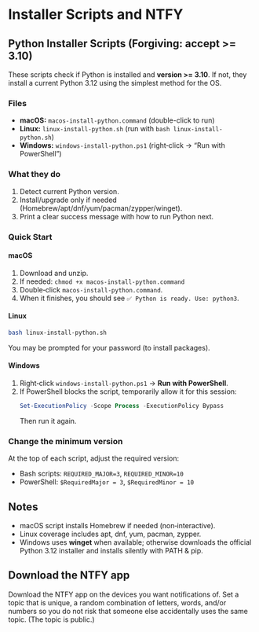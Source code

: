 # Installer Scripts and NTFY

## Python Installer Scripts (Forgiving: accept >= 3.10)

These scripts check if Python is installed and **version >= 3.10**. If not, they install a current Python 3.12 using the simplest method for the OS.

### Files
- **macOS:** `macos-install-python.command` (double-click to run)
- **Linux:** `linux-install-python.sh` (run with `bash linux-install-python.sh`)
- **Windows:** `windows-install-python.ps1` (right‑click → “Run with PowerShell”)

### What they do
1. Detect current Python version.
2. Install/upgrade only if needed (Homebrew/apt/dnf/yum/pacman/zypper/winget).
3. Print a clear success message with how to run Python next.

### Quick Start

#### macOS
1. Download and unzip.
2. If needed: `chmod +x macos-install-python.command`
3. Double‑click `macos-install-python.command`.
4. When it finishes, you should see `✅ Python is ready. Use: python3`.

#### Linux
```bash
bash linux-install-python.sh
```
You may be prompted for your password (to install packages).

#### Windows
1. Right‑click `windows-install-python.ps1` → **Run with PowerShell**.
2. If PowerShell blocks the script, temporarily allow it for this session:
   ```powershell
   Set-ExecutionPolicy -Scope Process -ExecutionPolicy Bypass
   ```
   Then run it again.

### Change the minimum version
At the top of each script, adjust the required version:
- Bash scripts: `REQUIRED_MAJOR=3`, `REQUIRED_MINOR=10`
- PowerShell: `$RequiredMajor = 3`, `$RequiredMinor = 10`

## Notes
- macOS script installs Homebrew if needed (non‑interactive).
- Linux coverage includes apt, dnf, yum, pacman, zypper.
- Windows uses **winget** when available; otherwise downloads the official Python 3.12 installer and installs silently with PATH & pip.

## Download the NTFY app
Download the NTFY app on the devices you want notifications of. Set a topic that is unique, a random combination of letters, words, and/or numbers so you do not risk that someone else accidentally uses the same topic. (The topic is public.)
